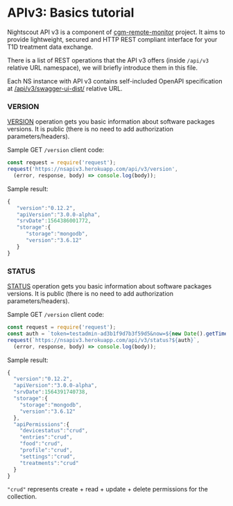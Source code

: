 # APIv3: Basics tutorial

Nightscout API v3 is a component of [cgm-remote-monitor](https://github.com/nightscout/cgm-remote-monitor) project. 
It aims to provide lightweight, secured and HTTP REST compliant interface for your T1D treatment data exchange.

There is a list of REST operations that the API v3 offers (inside `/api/v3` relative URL namespace), we will briefly introduce them in this file.

Each NS instance with API v3 contains self-included OpenAPI specification at [/api/v3/swagger-ui-dist/](https://nsapiv3.herokuapp.com/api/v3/swagger-ui-dist/) relative URL.


###  VERSION

[VERSION](https://nsapiv3.herokuapp.com/api/v3/swagger-ui-dist/#/other/get_version) operation gets you basic information about software packages versions.
It is public (there is no need to add authorization parameters/headers).

Sample GET `/version` client code:
```javascript
const request = require('request');
request('https://nsapiv3.herokuapp.com/api/v3/version',
  (error, response, body) => console.log(body));
```
Sample result:
```javascript
{  
   "version":"0.12.2",
   "apiVersion":"3.0.0-alpha",
   "srvDate":1564386001772,
   "storage":{  
      "storage":"mongodb",
      "version":"3.6.12"
   }
}
```


###  STATUS

[STATUS](https://nsapiv3.herokuapp.com/api/v3/swagger-ui-dist/#/other/get_status) operation gets you basic information about software packages versions.
It is public (there is no need to add authorization parameters/headers).

Sample GET `/version` client code:
```javascript
const request = require('request');
const auth = `token=testadmin-ad3b1f9d7b3f59d5&now=${new Date().getTime()}`;
request(`https://nsapiv3.herokuapp.com/api/v3/status?${auth}`,
  (error, response, body) => console.log(body));
```
Sample result:
```javascript
{  
  "version":"0.12.2",
  "apiVersion":"3.0.0-alpha",
  "srvDate":1564391740738,
  "storage":{  
    "storage":"mongodb",
    "version":"3.6.12"
  },
  "apiPermissions":{  
    "devicestatus":"crud",
    "entries":"crud",
    "food":"crud",
    "profile":"crud",
    "settings":"crud",
    "treatments":"crud"
  }
}
```
`"crud"` represents create + read + update + delete permissions for the collection.

